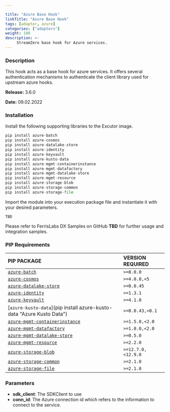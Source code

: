 ```yaml
---

title: "Azure Base Hook"
linkTitle: "Azure Base Hook"
tags: [adaptor, azure] 
categories: ["adaptors"]
weight: 100
description: >-
     StreamZero base hook for Azure services.
---
```


### Description

This hook acts as a base hook for azure services. It offers several authentication mechanisms to authenticate the client library used for upstream azure hooks.



**Release:** 3.6.0

**Date:** 09.02.2022



### Installation

Install the following supporting libraries to the Excutor image.

```python
pip install azure-batch
pip install azure-cosmos
pip install azure-datalake-store
pip install azure-identity
pip install azure-keyvault
pip install azure-kusto-data
pip install azure-mgmt-containerinstance
pip install azure-mgmt-datafactory
pip install azure-mgmt-datalake-store
pip install azure-mgmt-resource
pip install azure-storage-blob
pip install azure-storage-common
pip install azure-storage-file
```

Import the module into your execution package file and instantiate it with your desired parameters.

```
TBD
```

Please refer to FerrisLabs DX Samples on GitHub **TBD** for further usage and integration samples.

### PIP Requirements

| PIP PACKAGE | VERSION REQUIRED |
| :------------- | :--- |
| [`azure-batch`](https://pypi.org/project/azure-batch/ "Azure Batch") | `>=8.0.0`          |
| [`azure-cosmos`](https://pypi.org/project/azure-cosmos/ "Azure Cosmos") | `>=4.0.0,<5`       |
| [`azure-datalake-store`](https://pypi.org/project/azure-datalake-store/ "Azure Data Lake Store") | `>=0.0.45`         |
| [`azure-identity`](https://pypi.org/project/azure-identity/ "Azure Identity") | `>=1.3.1`          |
| [`azure-keyvault`](https://pypi.org/project/azure-keyvault/ "Azure KeyVault") | `>=4.1.0`          |
| [`azure-kusto-data`](pip install azure-kusto-data "Azure Kusto Data") | `>=0.0.43,<0.1`    |
| [`azure-mgmt-containerinstance`](https://pypi.org/project/azure-mgmt-containerinstance/ "Azure Mgmt Container Instance") | `>=1.5.0,<2.0`     |
| [`azure-mgmt-datafactory`](https://pypi.org/project/azure-mgmt-datafactory/ "Azure Mgmt Data Factory") | `>=1.0.0,<2.0`     |
| [`azure-mgmt-datalake-store`](https://pypi.org/project/azure-mgmt-datalake-store/ "Azure Mgmt Data Lake Store") | `>=0.5.0`          |
| [`azure-mgmt-resource`](https://pypi.org/project/azure-mgmt-resource/ "Azure Mgmt Resource") | `>=2.2.0`          |
| [`azure-storage-blob`](https://pypi.org/project/azure-storage-blob/ "Azure Storage Blob") | `>=12.7.0,<12.9.0` |
| [`azure-storage-common`](https://pypi.org/project/azure-storage-common/ "Azure Storage Common") | `>=2.1.0`          |
| [`azure-storage-file`](https://pypi.org/project/azure-storage-file/ "Azure Storage File") | `>=2.1.0`          |



### Parameters

- **sdk_client**: The SDKClient to use
- **conn_id**: The Azure connection id which refers to the information to connect to the service.

